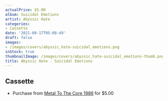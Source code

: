 ```yaml
---
actualPrice: $5.00
album: Suicidal Emotions
artist: Abyssic Hate
categories:
- Cassette
date: '2021-09-17T05:08:49'
draft: false
images:
- /images/covers/abyssic_hate-suicidal_emotions.png
inStock: true
thumbnailImage: /images/covers/abyssic_hate-suicidal_emotions-thumb.png
title: Abyssic Hate - Suicidal Emotions
---
```


## Cassette
* Purchase from [Metal To The Core 1986](https://metaltothecore1986.com/shop/abyssic-hate-suicidal-emotions-cassette/) for $5.00

